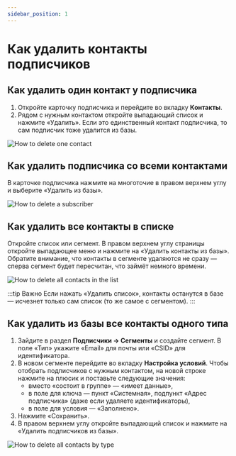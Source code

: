 ```yaml
---
sidebar_position: 1
---
```


# Как удалить контакты подписчиков

## Как удалить один контакт у подписчика

1. Откройте карточку подписчика и перейдите во вкладку **Контакты**.
2. Рядом с нужным контактом откройте выпадающий список и нажмите «Удалить». Если это единственный контакт подписчика, то сам подписчик тоже удалится из базы.

![How to delete one contact](/img/subscribers/contacts\how-to-delete-contacts/how-to-delete-one-contact.png) <br/>

## Как удалить подписчика со всеми контактами

В карточке подписчика нажмите на многоточие в правом верхнем углу и выберите «Удалить из базы».

![How to delete a subscriber](/img/subscribers/contacts\how-to-delete-contacts/how-to-delete-a-subscriber.png) <br/>

## Как удалить все контакты в списке

Откройте список или сегмент. В правом верхнем углу страницы откройте выпадающее меню и нажмите на «Удалить контакты из базы». Обратите внимание, что контакты в сегменте удаляются не сразу — сперва сегмент будет пересчитан, что займёт немного времени.

![How to delete all contacts in the list](/img/subscribers/contacts\how-to-delete-contacts/how-to-delete-all-contacts-in-the-list.png) <br/>

:::tip Важно
Если нажать «Удалить список», контакты останутся в базе — исчезнет только сам список (то же самое с сегментом).
:::

## Как удалить из базы все контакты одного типа

1. Зайдите в раздел **Подписчики → Сегменты** и создайте сегмент. В поле «Тип» укажите «Email» для почты или «CSID» для идентификатора.
2. В новом сегменте перейдите во вкладку **Настройка условий**. Чтобы отобрать подписчиков с нужным контактом, на новой строке нажмите на плюсик и поставьте следующие значения:
   - вместо «состоит в группе» — «имеет данные»,
   - в поле для ключа — пункт «Системная», подпункт «Адрес подписчика» (даже если удаляете идентификаторы),
   - в поле для условия — «Заполнено».
3. Нажмите «Сохранить».
4. В правом верхнем углу откройте выпадающий список и нажмите на «Удалить подписчиков из базы».

![How to delete all contacts by type](/img/subscribers/contacts\how-to-delete-contacts/how-to-delete-all-contacts-by-type.gif) <br/>
